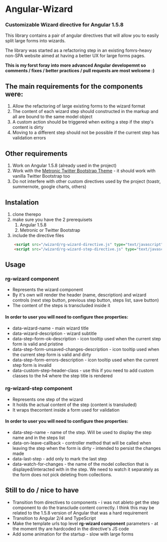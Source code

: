 # Angular-Wizard
### Customizable Wizard directive for Angular 1.5.8

This library contains a pair of angular directives that will allow you to easily split large forms into wizards.

The library was started as a refactoring step in an existing fomrs-heavy non-SPA website aimed at having a better UX for large forms pages.

**This is my forst foray into more advanced Angular developemnt so comments / fixes / better practices / pull requests are most welcome :)**

## The main requirements for the components were:
1. Allow the refactoring of large existing forms to the wizard format 
1. The content of each wizard step should constructed in the markup and all are bound to the same model object
1. A custom action should be triggered when exiting a step if the step's content is dirty
1. Moving to a different step should not be possible if the current step has validation errors

## Other requirements
1. Work on Angular 1.5.8 (already used in the project)
1. Work with the [Metronic Twitter Bootstrap Theme](http://keenthemes.com/preview/metronic/) - it should work with vanilla Twitter Bootstrap too
1. Do not interfere with other custom directives used by the project (toastr, summernote, google charts, others)

## Instalation
1. clone therepo
1. make sure you have the 2 prerequisets
   1. Angular 1.5.8
   1. Metronic or Twitter Bootstrap
1. include the directive files
```html
    <script src="/wizard/rg-wizard-directive.js" type="text/javascript"></script>
    <script src="/wizard/rg-wizard-step-directive.js" type="text/javascript"></script>
```

## Usage

### rg-wizard component
* Represents the wizard component
* By it's own will render the header (name, description) and wizard controls (next step button, previous step button, steps list, save button)
* The content of the steps is transcluded inside it

#### In order to user you will need to configure thee properties:
* data-wizard-name - main wizard title
* data-wizard-description - wizard subtitle
* data-step-form-ok-description - icon tooltip used when the current step form is valid and pristine
* data-step-form-unsaved-changes-description - icon tooltip used when the current step form is valid and dirty
* data-step-form-errors-description - icon tooltip used when the current step form is invalid
* data-custom-step-header-class - use this if you need to add custom classes to the h4 where the step title is rendered


### rg-wizard-step component
* Represents one step of the wizard
* It holds the actual content of the step (content is transluded)
* It wraps thecontent inside a form used for validation

#### In order to user you will need to configure thee properties:
* data-step-name - name of the step. Will be used to display the step name and in the steps list
* data-on-leave-callback - controller method that will be called when leaving the step when the form is dirty - intended to persist the changes made
* data-last-step - add only to mark the last step
* data-watch-for-changes - the name of the model collection that is displayed/interacted with in the step. We need to watch it separately as the form does not pick deleting from collections.

## Still to do / nice to have
* Transition from directives to components - i was not ableto get the step component to do the transclude content correctly. I think this may be related to the 1.5.8 version of Angular that was a hard requirement
* Transition to Angular 2/4 and TypeScript
* Make the template urls top level **rg-wizard component** parameters - at the moment thy are hardcoded in the directive's JS code
* Add some animation for the startup - slow with large forms
